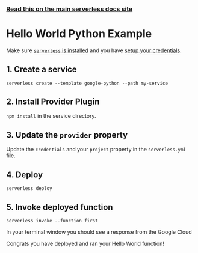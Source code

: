 <!--
title: Hello World Python Example
menuText: Hello World Python Example
description: Create a Python Hello World Google Cloud Functions function
layout: Doc
-->

<!-- DOCS-SITE-LINK:START automatically generated  -->

### [Read this on the main serverless docs site](https://www.serverless.com/framework/docs/providers/google/examples/hello-world/python/)

<!-- DOCS-SITE-LINK:END -->

# Hello World Python Example

Make sure [`serverless` is installed](../../../guide/installation.md) and you have [setup your credentials](../../../guide/credentials.md).

## 1. Create a service

`serverless create --template google-python --path my-service`

## 2. Install Provider Plugin

`npm install` in the service directory.

## 3. Update the `provider` property

Update the `credentials` and your `project` property in the `serverless.yml` file.

## 4. Deploy

`serverless deploy`

## 5. Invoke deployed function

`serverless invoke --function first`

In your terminal window you should see a response from the Google Cloud

Congrats you have deployed and ran your Hello World function!
